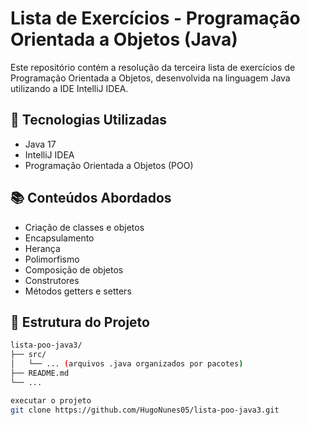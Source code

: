 # Lista de Exercícios - Programação Orientada a Objetos (Java)

Este repositório contém a resolução da terceira lista de exercícios de Programação Orientada a Objetos, desenvolvida na linguagem Java utilizando a IDE IntelliJ IDEA.

## 🚀 Tecnologias Utilizadas

- Java 17
- IntelliJ IDEA
- Programação Orientada a Objetos (POO)

## 📚 Conteúdos Abordados

- Criação de classes e objetos
- Encapsulamento
- Herança
- Polimorfismo
- Composição de objetos
- Construtores
- Métodos getters e setters

## 📁 Estrutura do Projeto

```bash
lista-poo-java3/
├── src/
│   └── ... (arquivos .java organizados por pacotes)
├── README.md
└── ...

executar o projeto
git clone https://github.com/HugoNunes05/lista-poo-java3.git
